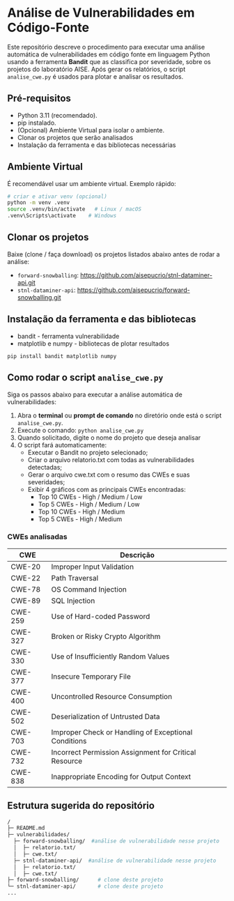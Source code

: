 # Análise de Vulnerabilidades em Código-Fonte 

Este repositório descreve o procedimento para executar uma análise automática de vulnerabilidades em código fonte em linguagem Python usando a ferramenta **Bandit** que as classifica por severidade, sobre os projetos do laboratório AISE. Após gerar os relatórios, o script `analise_cwe.py` é usados para plotar e analisar os resultados.

## Pré-requisitos
* Python 3.11 (recomendado).
* pip instalado.
* (Opcional) Ambiente Virtual para isolar o ambiente.
* Clonar os projetos que serão analisados
* Instalação da ferramenta e das bibliotecas necessárias


## Ambiente Virtual
É recomendável usar um ambiente virtual. Exemplo rápido:
```bash
# criar e ativar venv (opcional)
python -m venv .venv
source .venv/bin/activate   # Linux / macOS
.venv\Scripts\activate    # Windows 
```

## Clonar os projetos
Baixe (clone / faça download) os projetos listados abaixo antes de rodar a análise:
* `forward-snowballing`: https://github.com/aisepucrio/stnl-dataminer-api.git
* `stnl-dataminer-api`: https://github.com/aisepucrio/forward-snowballing.git

## Instalação da ferramenta e das bibliotecas 
* bandit - ferramenta vulnerabilidade 
* matplotlib e numpy - bibliotecas de plotar resultados

`pip install bandit matplotlib numpy`

## Como rodar o script  `analise_cwe.py`
Siga os passos abaixo para executar a análise automática de vulnerabilidades:
1. Abra o **terminal** ou **prompt de comando** no diretório onde está o script `analise_cwe.py`.
2. Execute o comando:
`python analise_cwe.py`
3. Quando solicitado, digite o nome do projeto que deseja analisar
4. O script fará automaticamente:
    - Executar o Bandit no projeto selecionado;
    - Criar o arquivo relatorio.txt com todas as vulnerabilidades detectadas;
    - Gerar o arquivo cwe.txt com o resumo das CWEs e suas severidades;
    - Exibir 4 gráficos com as principais CWEs encontradas:
        - Top 10 CWEs - High / Medium / Low
        - Top 5 CWEs - High / Medium / Low
        - Top 10 CWEs - High / Medium
        - Top 5 CWEs - High / Medium


### CWEs analisadas
| CWE     | Descrição                                         |
|---------|--------------------------------------------------|
| CWE-20  | Improper Input Validation                        |
| CWE-22  | Path Traversal                                   |
| CWE-78  | OS Command Injection                              |
| CWE-89  | SQL Injection                                    |
| CWE-259 | Use of Hard-coded Password                        |
| CWE-327 | Broken or Risky Crypto Algorithm                 |
| CWE-330 | Use of Insufficiently Random Values              |
| CWE-377 | Insecure Temporary File                           |
| CWE-400 | Uncontrolled Resource Consumption                |
| CWE-502 | Deserialization of Untrusted Data                |
| CWE-703 | Improper Check or Handling of Exceptional Conditions |
| CWE-732 | Incorrect Permission Assignment for Critical Resource |
| CWE-838 | Inappropriate Encoding for Output Context       |


## Estrutura sugerida do repositório

```bash
/
├─ README.md
├─ vulnerabilidades/
  ├─ forward-snowballing/  #análise de vulnerabilidade nesse projeto
  │  ├─ relatorio.txt/
  │  ├─ cwe.txt/
  ├─ stnl-dataminer-api/  #análise de vulnerabilidade nesse projeto
  │  ├─ relatorio.txt/
  │  ├─ cwe.txt/
├─ forward-snowballing/      # clone deste projeto 
└─ stnl-dataminer-api/       # clone deste projeto
...
```

